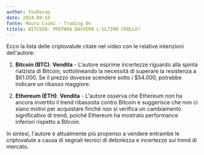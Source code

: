 ```yaml
---
author: YouRecap
date: 2024-09-16
fonte: Mauro Caimi - Trading On
titolo: BITCOIN: PREPARA DAVVERO L'ULTIMO CROLLO?
---
```


Ecco la lista delle criptovalute citate nel video con le relative intenzioni dell'autore:

1. **Bitcoin (BTC)**: **Vendita** - L'autore esprime incertezze riguardo alla spinta rialzista di Bitcoin, sottolineando la necessità di superare la resistenza a $61.000. Se il prezzo dovesse scendere sotto i $54.000, potrebbe indicare un ribasso maggiore.

2. **Ethereum (ETH)**: **Vendita** - L'autore osserva che Ethereum non ha ancora invertito il trend ribassista contro Bitcoin e suggerisce che non ci siano motivi per acquistare finché non si verifica un cambiamento significativo di trend, poiché Ethereum ha mostrato performance inferiori rispetto a Bitcoin.

In sintesi, l'autore è attualmente più propenso a vendere entrambe le criptovalute a causa di segnali tecnici di debolezza e incertezze sui trend di mercato.
